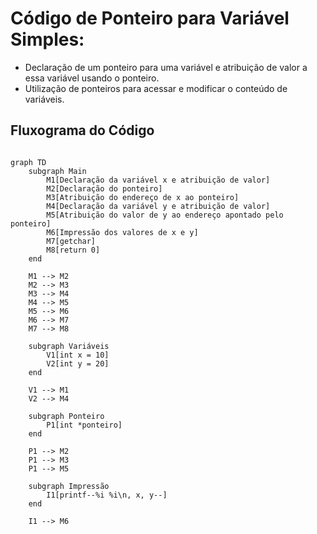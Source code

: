 # Código de Ponteiro para Variável Simples:

- Declaração de um ponteiro para uma variável e atribuição de valor a essa variável usando o ponteiro.
- Utilização de ponteiros para acessar e modificar o conteúdo de variáveis.

## Fluxograma do Código

``` mermaid

graph TD
    subgraph Main
        M1[Declaração da variável x e atribuição de valor]
        M2[Declaração do ponteiro]
        M3[Atribuição do endereço de x ao ponteiro]
        M4[Declaração da variável y e atribuição de valor]
        M5[Atribuição do valor de y ao endereço apontado pelo ponteiro]
        M6[Impressão dos valores de x e y]
        M7[getchar]
        M8[return 0]
    end

    M1 --> M2
    M2 --> M3
    M3 --> M4
    M4 --> M5
    M5 --> M6
    M6 --> M7
    M7 --> M8

    subgraph Variáveis
        V1[int x = 10]
        V2[int y = 20]
    end

    V1 --> M1
    V2 --> M4

    subgraph Ponteiro
        P1[int *ponteiro]
    end

    P1 --> M2
    P1 --> M3
    P1 --> M5

    subgraph Impressão
        I1[printf--%i %i\n, x, y--]
    end

    I1 --> M6
```
